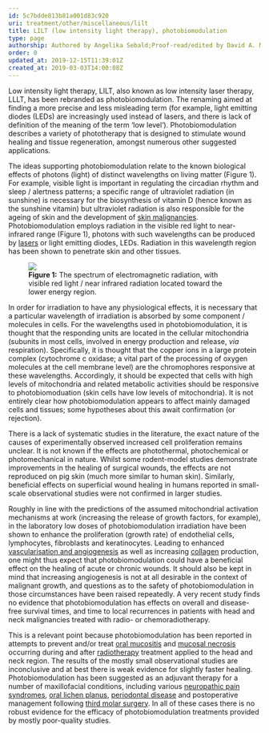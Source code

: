 ```yaml
---
id: 5c7bdde813b81a001d83c920
uri: treatment/other/miscellaneous/lilt
title: LILT (low intensity light therapy), photobiomodulation
type: page
authorship: Authored by Angelika Sebald;Proof-read/edited by David A. Mitchell
order: 0
updated_at: 2019-12-15T11:39:01Z
created_at: 2019-03-03T14:00:08Z
---
```


<p>Low intensity light therapy, LILT, also known as low
    intensity laser therapy, LLLT, has been rebranded as
    photobiomodulation. The renaming aimed at finding a more
    precise and less misleading term (for example, light
    emitting diodes (LEDs) are increasingly used instead of
    lasers, and there is lack of definition of the meaning
    of the term ‘low level’). Photobiomodulation describes a
    variety of phototherapy that is designed to stimulate
    wound healing and tissue regeneration, amongst numerous
    other suggested applications.</p>
<p>The ideas supporting photobiomodulation relate to the
    known biological effects of photons (light) of distinct
    wavelengths on living matter (Figure 1). For example,
    visible light is important in regulating the circadian
    rhythm and sleep / alertness patterns; a specific range
    of ultraviolet radiation (in sunshine) is necessary for
    the biosynthesis of vitamin D (hence known as the
    sunshine vitamin) but ultraviolet radiation is also
    responsible for the ageing of skin and the development
    of <a href="/diagnosis-list-skin-cancer-level1">skin
        malignancies</a>. Photobiomodulation employs
    radiation in the visible red light to near-infrared
    range (Figure 1), photons with such wavelengths can be
    produced by <a href="/treatment/other/extreme-temperatures/detailed">lasers</a>
    or light emitting diodes, LEDs. Radiation in this
    wavelength region has been shown to penetrate skin and
    other tissues.</p>
<figure><img src="/treatment-other-miscellaneous-LILT-figure1.png">
    <figcaption><strong>Figure 1:</strong> The spectrum of
        electromagnetic radiation, with visible red light /
        near infrared radiation located toward the lower
        energy region.</figcaption>
</figure>
<p>In order for irradiation to have any physiological
    effects, it is necessary that a particular wavelength of
    irradiation is absorbed by some component / molecules in
    cells. For the wavelengths used in photobiomodulation,
    it is thought that the responding units are located in
    the cellular mitochondria (subunits in most cells,
    involved in energy production and release, <i>via</i>
    respiration). Specifically, it is thought that the
    copper ions in a large protein complex (cytochrome c
    oxidase; a vital part of the processing of oxygen
    molecules at the cell membrane level) are the
    chromophores responsive at these wavelengths.
    Accordingly, it should be expected that cells with high
    levels of mitochondria and related metabolic activities
    should be responsive to photobiomoduation (skin cells
    have low levels of mitochondria). It is not entirely
    clear how photobiomodulation appears to affect mainly
    damaged cells and tissues; some hypotheses about this
    await confirmation (or rejection).</p>
<p>There is a lack of systematic studies in the literature,
    the exact nature of the causes of experimentally
    observed increased cell proliferation remains unclear.
    It is not known if the effects are photothermal,
    photochemical or photomechanical in nature. Whilst some
    rodent-model studies demonstrate improvements in the
    healing of surgical wounds, the effects are not
    reproduced on pig skin (much more similar to human
    skin). Similarly, beneficial effects on superficial
    wound healing in humans reported in small-scale
    observational studies were not confirmed in larger
    studies.</p>
<p>Roughly in line with the predictions of the assumed
    mitochondrial activation mechanisms at work (increasing
    the release of growth factors, for example), in the
    laboratory low doses of photobiomodulation irradiation
    have been shown to enhance the proliferation (growth
    rate) of endothelial cells, lymphocytes, fibroblasts and
    keratinocytes. Leading to enhanced <a href="/diagnosis/a-z/vascular-abnormalities/detailed">vascularisation
        and angiogenesis</a> as well as increasing <a href="/treatment/other/medication/miscellaneous/collagen">collagen</a>
    production, one might thus expect that
    photobiomodulation could have a beneficial effect on the
    healing of acute or chronic wounds. It should also be
    kept in mind that increasing angiogenesis is not at all
    desirable in the context of malignant growth, and
    questions as to the safety of photobiomodulation in
    those circumstances have been raised repeatedly. A very
    recent study finds no evidence that photobiomodulation
    has effects on overall and disease-free survival times,
    and time to local recurrences in patients with head and
    neck malignancies treated with radio- or
    chemoradiotherapy.</p>
<p>This is a relevant point because photobiomodulation has
    been reported in attempts to prevent and/or treat <a href="/treatment/surgery/oral-mucosal-lesions/detailed">oral
        mucositis</a> and <a href="/diagnosis/a-z/necrosis/soft">mucosal
        necrosis</a> occurring during and after <a href="/treatment/radiotherapy">radiotherapy</a>
    treatment applied to the head and neck region. The
    results of the mostly small observational studies are
    inconclusive and at best there is weak evidence for
    slightly faster healing. Photobiomodulation has been
    suggested as an adjuvant therapy for a number of
    maxillofacial conditions, including various <a href="/diagnosis-list-neuropathies-lvel1">neuropathic
        pain syndromes</a>, <a href="/diagnosis/a-z/oral-mucosal-lesion">oral
        lichen planus</a>, <a href="/treatment/restorative-dentistry/periodontal/detailed">periodontal
        disease</a> and postoperative management following
    <a href="/treatment/surgery/ectopic-teeth/detailed">third
        molar surgery</a>. In all of these cases there is no
    robust evidence for the efficacy of photobiomodulation
    treatments provided by mostly poor-quality studies.</p>

